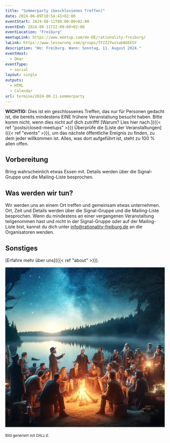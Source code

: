 ```yaml
---
title: "Sommerparty (Geschlossenes Treffen)"
date: 2024-06-09T10:54:41+02:00
eventStart: 2024-08-11T09:00:00+02:00
eventEnd: 2024-08-11T22:00:00+02:00
eventLocation: "Freiburg"
meetupLink: https://www.meetup.com/de-DE/rationality-freiburg/
lwLink: https://www.lesswrong.com/groups/fFZZ2Ywzsab86EESY
description: "Wo: Freiburg. Wann: Sonntag, 11. August 2024."
eventHost:
  - Omar
eventType:
  - social
layout: single
outputs:
  - HTML
  - Calendar
url: termine/2024-08-11-sommerparty
---
```


**WICHTIG:** Dies ist ein geschlossenes Treffen, das nur für Personen gedacht ist, die bereits mindestens EINE frühere Veranstaltung besucht haben. Bitte komm nicht, wenn dies nicht auf dich zutrifft! [Warum? Lies hier nach.]({{< ref "posts/closed-meetups" >}}) Überprüfe die [Liste der Veranstaltungen]({{< ref "events" >}}), um das nächste öffentliche Ereignis zu finden, zu dem jeder willkommen ist. Alles, was dort aufgeführt ist, steht zu 100 % allen offen.

## Vorbereitung

Bring wahrscheinlich etwas Essen mit. Details werden über die Signal-Gruppe und die Mailing-Liste besprochen.

## Was werden wir tun?

Wir werden uns an einem Ort treffen und gemeinsam etwas unternehmen. Ort, Zeit und Details werden über die Signal-Gruppe und die Mailing-Liste besprochen. Wenn du mindestens an einer vergangenen Veranstaltung teilgenommen hast und nicht in der Signal-Gruppe oder auf der Mailing-Liste bist, kannst du dich unter info@rationality-freiburg.de an die Organisatoren wenden.

## Sonstiges

[Erfahre mehr über uns]({{< ref "about" >}}).

![Abendliche Sommerparty neben einem Lagerfeuer](cover.webp "Abendliche Sommerparty neben einem Lagerfeuer")

<small>Bild generiert mit _DALL·E_.</small>
